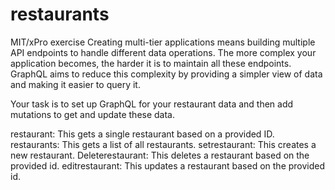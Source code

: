 # restaurants
MIT/xPro exercise
Creating multi-tier applications means building multiple API endpoints to handle different data operations. The more complex your application becomes, the harder it is to maintain all these endpoints. GraphQL aims to reduce this complexity by providing a simpler view of data and making it easier to query it. 

Your task is to set up GraphQL for your restaurant data and then add mutations to get and update these data. 

restaurant: This gets a single restaurant based on a provided ID. 
restaurants: This gets a list of all restaurants. 
setrestaurant: This creates a new restaurant. 
Deleterestaurant: This deletes a restaurant based on the provided id.
editrestaurant: This updates a restaurant based on the provided id.
